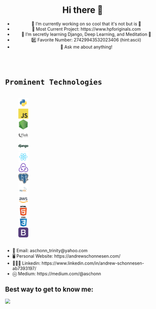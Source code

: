 <div align='center'>
 <h1>Hi there 👋</h1>
 <ul>
   <li>🔭 I’m currently working on so cool that it's not but is 🤔</li>
   <li>📁 Most Current Project: https://www.hpforiginals.com</li>
   <li>🌱 I’m secretly learning Django, Deep Learning, and Meditation 🤫 </li>
   <li> #️⃣ Favorite Number: 27429943532023406 (hint:ascii)</li>
   <li>💬 Ask me about anything!</li>
  </ul>
</div>

<div>
 <div align='left'>
  <div> 
    <p>
     <code>
      <h1>Prominent Technologies</h1>
      <img height="32" width="32" src="https://raw.githubusercontent.com/github/explore/80688e429a7d4ef2fca1e82350fe8e3517d3494d/topics/python/python.png" />
      <img height="32" width="32" src="https://raw.githubusercontent.com/github/explore/80688e429a7d4ef2fca1e82350fe8e3517d3494d/topics/javascript/javascript.png" />
      <img height="32" width="32" src="https://raw.githubusercontent.com/github/explore/80688e429a7d4ef2fca1e82350fe8e3517d3494d/topics/nodejs/nodejs.png" />
      <img height="32" width="32" src="https://raw.githubusercontent.com/github/explore/80688e429a7d4ef2fca1e82350fe8e3517d3494d/topics/flask/flask.png" />
      <img height="32" width="32" src="https://raw.githubusercontent.com/github/explore/80688e429a7d4ef2fca1e82350fe8e3517d3494d/topics/django/django.png" />
      <img height="32" width="32" src="https://raw.githubusercontent.com/github/explore/80688e429a7d4ef2fca1e82350fe8e3517d3494d/topics/react/react.png" />
      <img height="32" width="32" src="https://raw.githubusercontent.com/github/explore/80688e429a7d4ef2fca1e82350fe8e3517d3494d/topics/redux/redux.png" />
      <img height="32" width="32" src="https://raw.githubusercontent.com/github/explore/80688e429a7d4ef2fca1e82350fe8e3517d3494d/topics/postgresql/postgresql.png" />
      <img height="32" width="32" src="https://raw.githubusercontent.com/github/explore/80688e429a7d4ef2fca1e82350fe8e3517d3494d/topics/mysql/mysql.png" />
      <img height="32" width="32" src="https://raw.githubusercontent.com/github/explore/80688e429a7d4ef2fca1e82350fe8e3517d3494d/topics/aws/aws.png" />
      <img height="32" width="32" src="https://raw.githubusercontent.com/github/explore/80688e429a7d4ef2fca1e82350fe8e3517d3494d/topics/html/html.png" />
      <img height="32" width="32" src="https://raw.githubusercontent.com/github/explore/80688e429a7d4ef2fca1e82350fe8e3517d3494d/topics/css/css.png" />
      <img height="32" width="32" src="https://raw.githubusercontent.com/github/explore/80688e429a7d4ef2fca1e82350fe8e3517d3494d/topics/bootstrap/bootstrap.png" />
     </code>
    </p>
   </div>
 
   <div>
    <ul>
      <li>📧 Email: aschonn_trinity@yahoo.com </li>
      <li>🖥️ Personal Website: https://andrewschonnesen.com/</li>
      <li>👨🏻‍💻 Linkedin: https://www.linkedin.com/in/andrew-schonnesen-ab7393197/</li>
      <li>ⓜ Medium: https://medium.com/@aschonn</li>
    </ul>  
   </div>
 
  </div align='right'>
   <div>
    <h2>Best way to get to know me:</h2>
    <img src="https://media.giphy.com/media/687qS11pXwjCM/giphy.gif">
  </div>
 </div>
</div>
